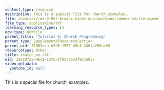 ```yaml
---
content_type: resource
description: This is a special file for church_examples.
file: /courses/res-9-003-brains-minds-and-machines-summer-course-summer-2015/3a08df2946c91378cf03d672fec3e037_church_ex.rtf
file_type: application/rtf
learning_resource_types: []
ocw_type: OCWFile
parent_title: 'Tutorial 5: Church Programming'
parent_type: SupplementalResourceSection
parent_uid: 32907aca-b7d5-1972-49b3-b36fb769ce08
resourcetype: Other
title: church_ex.rtf
uid: 3a08df29-46c9-1378-cf03-d672fec3e037
video_metadata:
  youtube_id: null
---
```

This is a special file for church_examples.

